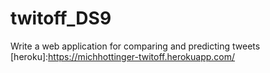 # twitoff_DS9
Write a web application for comparing and predicting tweets
[heroku]:https://michhottinger-twitoff.herokuapp.com/
